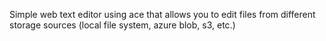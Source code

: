 Simple web text editor using ace that allows you to edit files from different storage sources (local file system, azure blob, s3, etc.)